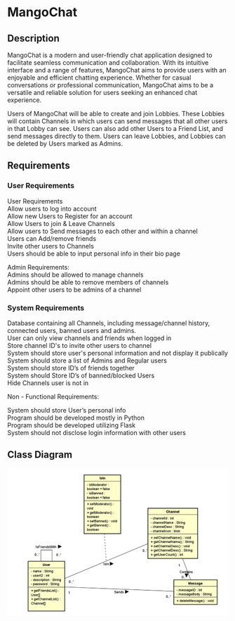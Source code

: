 # MangoChat

## Description
MangoChat is a modern and user-friendly chat application designed to facilitate seamless communication and collaboration. With its intuitive interface and a range of features, MangoChat aims to provide users with an enjoyable and efficient chatting experience. Whether for casual conversations or professional communication, MangoChat aims to be a versatile and reliable solution for users seeking an enhanced chat experience.

Users of MangoChat will be able to create and join Lobbies. These Lobbies will contain Channels in which users can send messages that all other users in that Lobby can see. Users can also add other Users to a Friend List, and send messages directly to them. Users can leave Lobbies, and Lobbies can be deleted by Users marked as Admins.

## Requirements


### User Requirements 
User Requirements   
Allow users to log into account  
Allow new Users to Register for an account  
Allow Users to join & Leave Channels  
Allow users to Send messages to each other and within a channel  
Users can Add/remove friends     
Invite other users to Channels  
Users should be able to input personal info in their bio page  

Admin Requirements:  
Admins should be allowed to manage channels  
Admins should be able to remove members of channels  
Appoint other users to be admins of a channel  



### System Requirements 

Database containing all Channels, including message/channel history, connected users, banned users and admins.  
User can only view channels and friends when logged in  
Store channel ID's to invite other users to channel  
System should store user's personal information and not display it publically  
System should store a list of Admins and Regular users     
System should store ID’s of friends together  
System should Store ID’s of banned/blocked Users   
Hide Channels user is not in  

Non - Functional Requirements:

System should store User’s personal info  
Program should be developed mostly in Python   
Program should be developed utilizing Flask  
System should not disclose login information with other users  



## Class Diagram
![Mango Chat Class Diagram](Requirements/MangoClassDiag.png)
